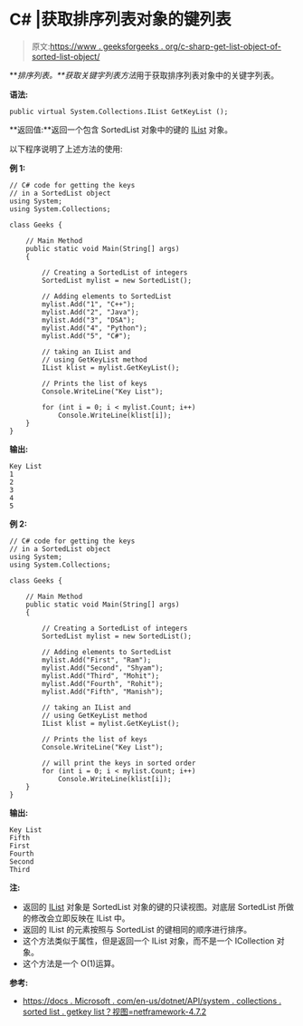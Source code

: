 # C# |获取排序列表对象的键列表

> 原文:[https://www . geeksforgeeks . org/c-sharp-get-list-object-of-sorted-list-object/](https://www.geeksforgeeks.org/c-sharp-getting-the-list-of-keys-of-a-sortedlist-object/)

***排序列表。**获取关键字列表方法*用于获取排序列表对象中的关键字列表。

**语法:**

```
public virtual System.Collections.IList GetKeyList ();
```

**返回值:**返回一个包含 SortedList 对象中的键的 [IList](https://docs.microsoft.com/en-us/dotnet/api/system.collections.ilist?view=netframework-4.7.2) 对象。

以下程序说明了上述方法的使用:

**例 1:**

```
// C# code for getting the keys
// in a SortedList object
using System;
using System.Collections;

class Geeks {

    // Main Method
    public static void Main(String[] args)
    {

        // Creating a SortedList of integers
        SortedList mylist = new SortedList();

        // Adding elements to SortedList
        mylist.Add("1", "C++");
        mylist.Add("2", "Java");
        mylist.Add("3", "DSA");
        mylist.Add("4", "Python");
        mylist.Add("5", "C#");

        // taking an IList and
        // using GetKeyList method
        IList klist = mylist.GetKeyList();

        // Prints the list of keys
        Console.WriteLine("Key List");

        for (int i = 0; i < mylist.Count; i++)
            Console.WriteLine(klist[i]);
    }
}
```

**输出:**

```
Key List
1
2
3
4
5

```

**例 2:**

```
// C# code for getting the keys
// in a SortedList object
using System;
using System.Collections;

class Geeks {

    // Main Method
    public static void Main(String[] args)
    {

        // Creating a SortedList of integers
        SortedList mylist = new SortedList();

        // Adding elements to SortedList
        mylist.Add("First", "Ram");
        mylist.Add("Second", "Shyam");
        mylist.Add("Third", "Mohit");
        mylist.Add("Fourth", "Rohit");
        mylist.Add("Fifth", "Manish");

        // taking an IList and
        // using GetKeyList method
        IList klist = mylist.GetKeyList();

        // Prints the list of keys
        Console.WriteLine("Key List");

        // will print the keys in sorted order
        for (int i = 0; i < mylist.Count; i++)
            Console.WriteLine(klist[i]);
    }
}
```

**输出:**

```
Key List
Fifth
First
Fourth
Second
Third

```

**注:**

*   返回的 [IList](https://docs.microsoft.com/en-us/dotnet/api/system.collections.ilist?view=netframework-4.7.2) 对象是 SortedList 对象的键的只读视图。对底层 SortedList 所做的修改会立即反映在 IList 中。
*   返回的 IList 的元素按照与 SortedList 的键相同的顺序进行排序。
*   这个方法类似于属性，但是返回一个 IList 对象，而不是一个 ICollection 对象。
*   这个方法是一个 O(1)运算。

**参考:**

*   [https://docs . Microsoft . com/en-us/dotnet/API/system . collections . sorted list . getkey list？视图=netframework-4.7.2](https://docs.microsoft.com/en-us/dotnet/api/system.collections.sortedlist.getkeylist?view=netframework-4.7.2)